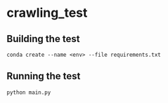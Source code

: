 # crawling_test

## Building the test

```
conda create --name <env> --file requirements.txt
```

## Running the test

```
python main.py
```
